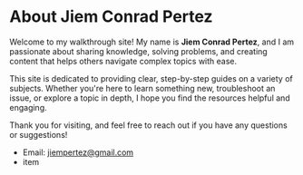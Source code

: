 # About Jiem Conrad Pertez

Welcome to my walkthrough site! My name is **Jiem Conrad Pertez**, and I am passionate about sharing knowledge, solving problems, and creating content that helps others navigate complex topics with ease.

This site is dedicated to providing clear, step-by-step guides on a variety of subjects. Whether you're here to learn something new, troubleshoot an issue, or explore a topic in depth, I hope you find the resources helpful and engaging.

Thank you for visiting, and feel free to reach out if you have any questions or suggestions!

- Email: jiempertez@gmail.com
- item 